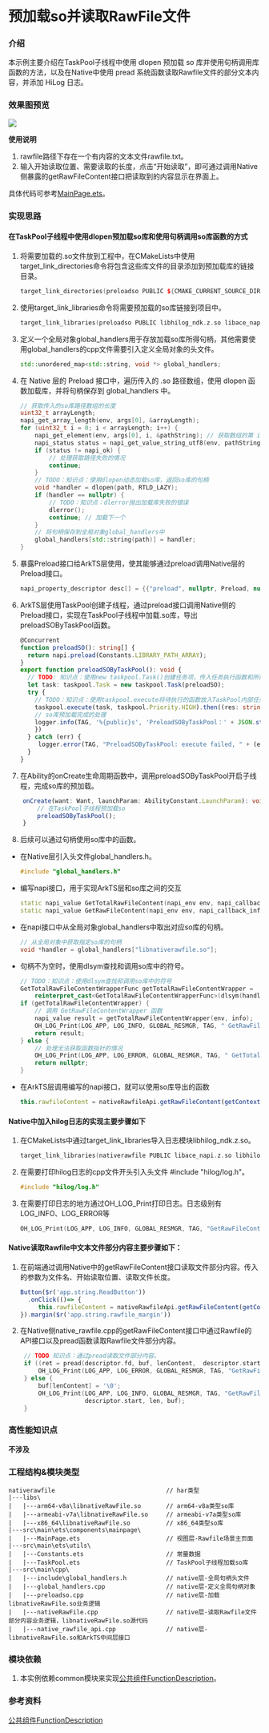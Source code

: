 # 预加载so并读取RawFile文件

### 介绍

本示例主要介绍在TaskPool子线程中使用 dlopen 预加载 so 库并使用句柄调用库函数的方法，以及在Native中使用 pread 系统函数读取Rawfile文件的部分文本内容，并添加 HiLog 日志。

### 效果图预览

![](../../product/entry/src/main/resources/base/media/raw_file.gif)

**使用说明**

1. rawfile路径下存在一个有内容的文本文件rawfile.txt。
2. 输入开始读取位置、需要读取的长度，点击“开始读取”，即可通过调用Native侧暴露的getRawFileContent接口把读取到的内容显示在界面上。

具体代码可参考[MainPage.ets](./src/main/ets/components/mainpage/MainPage.ets)。

### 实现思路

#### 在TaskPool子线程中使用dlopen预加载so库和使用句柄调用so库函数的方式

1. 将需要加载的.so文件放到工程中，在CMakeLists中使用target_link_directories命令将包含这些库文件的目录添加到预加载库的链接目录。

    ```c++
    target_link_directories(preloadso PUBLIC ${CMAKE_CURRENT_SOURCE_DIR}/../../../libs/${OHOS_ARCH}/)
    ```

2. 使用target_link_libraries命令将需要预加载的so库链接到项目中。

    ```c++
    target_link_libraries(preloadso PUBLIC libhilog_ndk.z.so libace_napi.z.so global_handlers libnativerawfile.so)
    ```

3. 定义一个全局对象global_handlers用于存放加载so库所得句柄，其他需要使用global_handlers的cpp文件需要引入定义全局对象的头文件。

    ```c++
    std::unordered_map<std::string, void *> global_handlers;
    ```

4. 在 Native 层的 Preload 接口中，遍历传入的 .so 路径数组，使用 dlopen 函数加载库，并将句柄保存到 global_handlers 中。

    ```c++
    // 获取传入的so库路径数组的长度
    uint32_t arrayLength;
    napi_get_array_length(env, args[0], &arrayLength);
    for (uint32_t i = 0; i < arrayLength; i++) {
        napi_get_element(env, args[0], i, &pathString); // 获取数组的第 i 个元素
        napi_status status = napi_get_value_string_utf8(env, pathString, path, sizeof(path), &pathLength);
        if (status != napi_ok) {
            // 处理获取路径失败的情况
            continue;
        }
        // TODO：知识点：使用dlopen动态加载so库，返回so库的句柄
        void *handler = dlopen(path, RTLD_LAZY);
        if (handler == nullptr) {
            // TODO：知识点：dlerror抛出加载库失败的错误
            dlerror();
            continue; // 加载下一个
        }
        // 将句柄保存到全局对象global_handlers中
        global_handlers[std::string(path)] = handler;
    }
    ```

5. 暴露Preload接口给ArkTS层使用，使其能够通过preload调用Native层的Preload接口。

    ```c++
    napi_property_descriptor desc[] = {{"preload", nullptr, Preload, nullptr, nullptr, nullptr, napi_default, nullptr}};
    ```

6. ArkTS层使用TaskPool创建子线程，通过preload接口调用Native侧的Preload接口，实现在TaskPool子线程中加载.so库，导出preloadSOByTaskPool函数。

    ```typescript
    @Concurrent
    function preloadSO(): string[] {
      return napi.preload(Constants.LIBRARY_PATH_ARRAY);
    }
    export function preloadSOByTaskPool(): void {
      // TODO: 知识点：使用new taskpool.Task()创建任务项，传入任务执行函数和所需参数
      let task: taskpool.Task = new taskpool.Task(preloadSO);
      try {
        // TODO：知识点：使用taskpool.execute将待执行的函数放入TaskPool内部任务队列等待执行
        taskpool.execute(task, taskpool.Priority.HIGH).then((res: string[]) => {
        // so库预加载完成的处理
        logger.info(TAG, '%{public}s', 'PreloadSOByTaskPool：' + JSON.stringify(res));
        })
      } catch (err) {
         logger.error(TAG, "PreloadSOByTaskPool: execute failed, " + (err as BusinessError).toString());
      }
    }
    ```

7. 在Ability的onCreate生命周期函数中，调用preloadSOByTaskPool开启子线程，完成so库的预加载。
```typescript
    onCreate(want: Want, launchParam: AbilityConstant.LaunchParam): void {
        // 在TaskPool子线程预加载so
        preloadSOByTaskPool();
    }
```

8. 后续可以通过句柄使用so库中的函数。

- 在Native层引入头文件global_handlers.h。

    ```c++
    #include "global_handlers.h"
    ```
- 编写napi接口，用于实现ArkTS层和so库之间的交互

    ```c++
    static napi_value GetTotalRawFileContent(napi_env env, napi_callback_info info){}
    static napi_value GetRawFileContent(napi_env env, napi_callback_info info) {}
    ```

- 在napi接口中从全局对象global_handlers中取出对应so库的句柄。

    ```c++
    // 从全局对象中获取指定so库的句柄
    void *handler = global_handlers["libnativerawfile.so"];
    ```

- 句柄不为空时，使用dlsym查找和调用so库中的符号。

    ```c++
    // TODO：知识点：使用dlsym查找和调用so库中的符号
    GetTotalRawFileContentWrapperFunc getTotalRawFileContentWrapper =
        reinterpret_cast<GetTotalRawFileContentWrapperFunc>(dlsym(handler, "GetTotalRawFileContentWrapper"));
    if (getTotalRawFileContentWrapper) {
        // 调用 GetRawFileContentWrapper 函数
        napi_value result = getTotalRawFileContentWrapper(env, info);
        OH_LOG_Print(LOG_APP, LOG_INFO, GLOBAL_RESMGR, TAG, " GetRawFileContentWrapper finish");
        return result;
    } else {
        // 处理无法获取函数指针的情况
        OH_LOG_Print(LOG_APP, LOG_ERROR, GLOBAL_RESMGR, TAG, " GetTotalRawFileContentWrapper fn failed");
        return nullptr;
    }
    ```

- 在ArkTS层调用编写的napi接口，就可以使用so库导出的函数

    ```typescript
    this.rawfileContent = nativeRawfileApi.getRawFileContent(getContext().resourceManager, 'rawfile.txt', 2, 5);
    ```

#### Native中加入hilog日志的实现主要步骤如下

1. 在CMakeLists中通过target_link_libraries导入日志模块libhilog_ndk.z.so。

   ```c++
   target_link_libraries(nativerawfile PUBLIC libace_napi.z.so libhilog_ndk.z.so librawfile.z.so)
   ```

2. 在需要打印hilog日志的cpp文件开头引入头文件 #include "hilog/log.h"。

   ```c
   #include "hilog/log.h"
   ```

3. 在需要打印日志的地方通过OH_LOG_Print打印日志。日志级别有LOG_INFO、LOG_ERROR等

   ```c++
   OH_LOG_Print(LOG_APP, LOG_INFO, GLOBAL_RESMGR, TAG, "GetRawFileContent Begin");
   ```

#### Native读取Rawfile中文本文件部分内容主要步骤如下：

1. 在前端通过调用Native中的getRawFileContent接口读取文件部分内容。传入的参数为文件名、开始读取位置、读取文件长度。

   ```typescript
   Button($r('app.string.ReadButton'))
     .onClick(()=> {
        this.rawfileContent = nativeRawfileApi.getRawFileContent(getContext().resourceManager, 'rawfile.txt', this.ReadStartPos, this.readLength);
   }).margin($r('app.string.rawfile_margin'))
   ```

2. 在Native侧native_rawfile.cpp的getRawFileContent接口中通过Rawfile的API接口以及pread函数读取Rawfile文件部分内容。
   ```c++
    // TODO 知识点：通过pread读取文件部分内容。
    if ((ret = pread(descriptor.fd, buf, lenContent,  descriptor.start + startPos)) == -1) {
        OH_LOG_Print(LOG_APP, LOG_ERROR, GLOBAL_RESMGR, TAG, "GetRawFileContent pread error!");
    } else {
        buf[lenContent] = '\0';
        OH_LOG_Print(LOG_APP, LOG_INFO, GLOBAL_RESMGR, TAG, "GetRawFileContent: %{public}ld: %{public}ld: %{public}s\n",
                     descriptor.start, len, buf);
    }
   ```

### 高性能知识点

**不涉及**

### 工程结构&模块类型

   ```
   nativerawfile                               // har类型
   |---libs\
   |   |---arm64-v8a\libnativeRawFile.so       // arm64-v8a类型so库
   |   |---armeabi-v7a\libnativeRawFile.so     // armeabi-v7a类型so库
   |   |---x86_64\libnativeRawFile.so          // x86_64类型so库
   |---src\main\ets\components\mainpage\
   |   |---MainPage.ets                        // 视图层-Rawfile场景主页面
   |---src\main\ets\utils\
   |   |---Constants.ets                       // 常量数据
   |   |---TaskPool.ets                        // TaskPool子线程加载so库
   |---src\main\cpp\
   |   |---include\global_handlers.h           // native层-全局句柄头文件
   |   |---global_handlers.cpp                 // native层-定义全局句柄对象
   |   |---preloadso.cpp                       // native层-加载libnativeRawFile.so业务逻辑
   |   |---nativeRawFile.cpp                   // native层-读取Rawfile文件部分内容业务逻辑，libnativeRawFile.so源代码
   |   |---native_rawfile_api.cpp              // native层-libnativeRawFile.so和ArkTS中间层接口
   ```

### 模块依赖

1. 本实例依赖common模块来实现[公共组件FunctionDescription](../../common/utils/src/main/ets/component/FunctionDescription.ets)。

### 参考资料

[公共组件FunctionDescription](../../common/utils/src/main/ets/component/FunctionDescription.ets)
